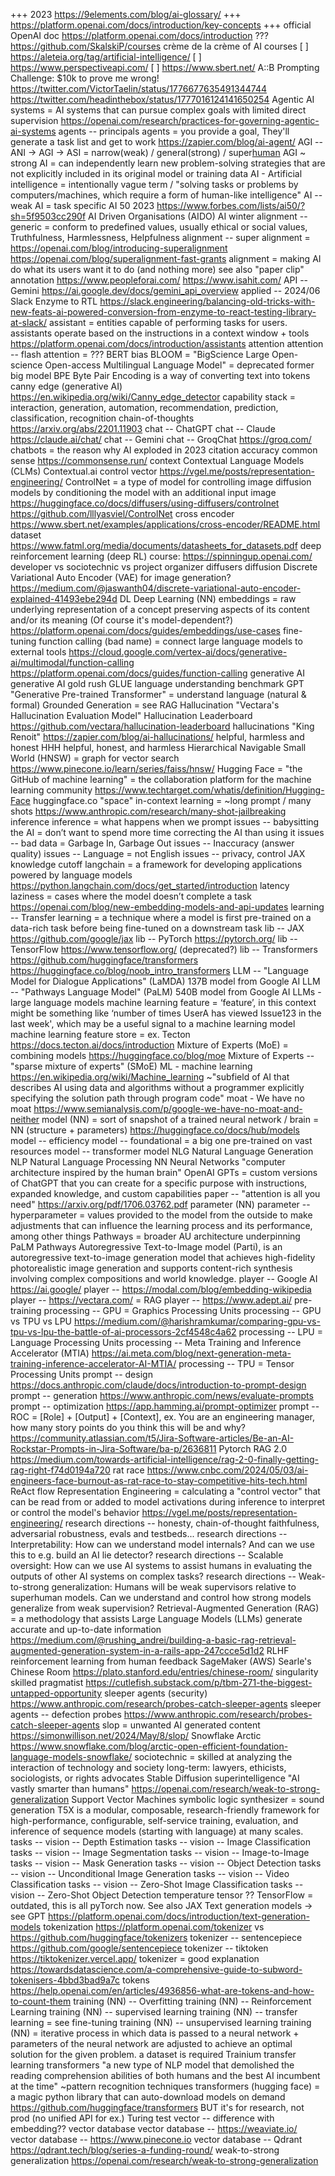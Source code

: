 +++ 2023 https://9elements.com/blog/ai-glossary/
+++ https://platform.openai.com/docs/introduction/key-concepts
+++ official OpenAI doc https://platform.openai.com/docs/introduction
??? https://github.com/SkalskiP/courses crème de la crème of AI courses
[ ] https://aleteia.org/tag/artificial-intelligence/
[ ] https://www.perspectiveapi.com/
[ ] https://www.sbert.net/
A::B Prompting Challenge: $10k to prove me wrong! https://twitter.com/VictorTaelin/status/1776677635491344744 https://twitter.com/headinthebox/status/1777016124141650254
Agentic AI systems = AI systems that can pursue complex goals with limited direct supervision https://openai.com/research/practices-for-governing-agentic-ai-systems
agents -- principals
agents = you provide a goal, They'll generate a task list and get to work https://zapier.com/blog/ai-agent/
AGI -- ANI -> AGI -> ASI = narrow(weak) / general(strong) / super[human](strong)
AGI ~ strong AI = can independently learn new problem-solving strategies that are not explicitly included in its original model or training data
AI - Artificial intelligence = intentionally vague term / "solving tasks or problems by computers/machines, which require a form of human-like intelligence"
AI -- weak AI = task specific
AI 50 2023 https://www.forbes.com/lists/ai50/?sh=5f9503cc290f
AI Driven Organisations (AIDO)
AI winter
alignment -- generic = conform to predefined values, usually ethical or social values, Truthfulness, Harmlessness, Helpfulness
alignment -- super alignment =  https://openai.com/blog/introducing-superalignment  https://openai.com/blog/superalignment-fast-grants
alignment =  making AI do what its users want it to do (and nothing more) see also "paper clip"
annotation https://www.peopleforai.com/ https://www.isahit.com/
API -- Gemini https://ai.google.dev/docs/gemini_api_overview
applied -- 2024/06 Slack Enzyme to RTL https://slack.engineering/balancing-old-tricks-with-new-feats-ai-powered-conversion-from-enzyme-to-react-testing-library-at-slack/
assistant = entities capable of performing tasks for users. assistants operate based on the instructions in a context window + tools https://platform.openai.com/docs/introduction/assistants
attention
attention -- flash attention = ???
BERT
bias
BLOOM = "BigScience Large Open-science Open-access Multilingual Language Model" = deprecated former big model
BPE Byte Pair Encoding is a way of converting text into tokens
canny edge (generative AI) https://en.wikipedia.org/wiki/Canny_edge_detector
capability stack = interaction, generation, automation, recommendation, prediction, classification, recognition
chain-of-thoughts https://arxiv.org/abs/2201.11903
chat -- ChatGPT
chat -- Claude https://claude.ai/chat/
chat -- Gemini
chat -- GroqChat https://groq.com/
chatbots = the reason why AI exploded in 2023
citation accuracy
common sense https://commonsense.run/
context
Contextual Language Models (CLMs) Contextual.ai
control vector https://vgel.me/posts/representation-engineering/
ControlNet = a type of model for controlling image diffusion models by conditioning the model with an additional input image https://huggingface.co/docs/diffusers/using-diffusers/controlnet https://github.com/lllyasviel/ControlNet
cross encoder https://www.sbert.net/examples/applications/cross-encoder/README.html
dataset  https://www.fatml.org/media/documents/datasheets_for_datasets.pdf
deep reinforcement learning (deep RL) course: https://spinningup.openai.com/
developer vs sociotechnic vs project organizer
diffusers
diffusion
Discrete Variational Auto Encoder (VAE) for image generation? https://medium.com/@jaswanth04/discrete-variational-auto-encoder-explained-41493ebe294d
DL Deep Learning (NN)
embeddings = raw underlying representation of a concept preserving aspects of its content and/or its meaning (Of course it's model-dependent?) https://platform.openai.com/docs/guides/embeddings/use-cases
fine-tuning
function calling (bad name) = connect large language models to external tools https://cloud.google.com/vertex-ai/docs/generative-ai/multimodal/function-calling https://platform.openai.com/docs/guides/function-calling
generative AI
generative AI gold rush
GLUE language understanding benchmark
GPT "Generative Pre-trained Transformer" = understand language (natural & formal)
Grounded Generation = see RAG
Hallucination "Vectara's Hallucination Evaluation Model"
Hallucination Leaderboard https://github.com/vectara/hallucination-leaderboard
hallucinations "King Renoit" https://zapier.com/blog/ai-hallucinations/
helpful, harmless and honest
HHH helpful, honest, and harmless
Hierarchical Navigable Small World (HNSW) = graph for vector search https://www.pinecone.io/learn/series/faiss/hnsw/
Hugging Face = "the GitHub of machine learning" = the collaboration platform for the machine learning community https://www.techtarget.com/whatis/definition/Hugging-Face
huggingface.co "space"
in-context learning = ~long prompt / many shots https://www.anthropic.com/research/many-shot-jailbreaking
inference
inference = what happens when we prompt
issues -- babysitting the AI = don’t want to spend more time correcting the AI than using it
issues -- bad data = Garbage In, Garbage Out
issues -- Inaccuracy (answer quality)
issues -- Language = not English
issues -- privacy, control
JAX
knowledge cutoff
langchain = a framework for developing applications powered by language models https://python.langchain.com/docs/get_started/introduction
latency
laziness = cases where the model doesn’t complete a task https://openai.com/blog/new-embedding-models-and-api-updates
learning -- Transfer learning = a technique where a model is first pre-trained on a data-rich task before being fine-tuned on a downstream task
lib -- JAX https://github.com/google/jax
lib -- PyTorch https://pytorch.org/
lib -- TensorFlow https://www.tensorflow.org/ (deprecated?)
lib -- Transformers https://github.com/huggingface/transformers  https://huggingface.co/blog/noob_intro_transformers
LLM -- "Language Model for Dialogue Applications" (LaMDA) 137B model from Google AI
LLM -- "Pathways Language Model" (PaLM) 540B model from Google AI
LLMs - large language models
machine learning feature = ‘feature’, in this context might be something like ‘number of times UserA has viewed Issue123 in the last week', which may be a useful signal to a machine learning model
machine learning feature store = ex. Tecton https://docs.tecton.ai/docs/introduction
Mixture of Experts (MoE) = combining models https://huggingface.co/blog/moe
Mixture of Experts -- "sparse mixture of experts" (SMoE)
ML - machine learning https://en.wikipedia.org/wiki/Machine_learning ~"subfield of AI that describes AI using data and algorithms without a programmer explicitly specifying the solution path through program code"
moat - We have no moat https://www.semianalysis.com/p/google-we-have-no-moat-and-neither
model (NN) = sort of snapshot of a trained neural network / brain = NN (structure + parameters) https://huggingface.co/docs/hub/models
model -- efficiency
model -- foundational = a big one pre-trained on vast resources
model -- transformer model
NLG Natural Language Generation
NLP Natural Language Processing
NN Neural Networks "computer architecture inspired by the human brain"
OpenAI GPTs = custom versions of ChatGPT that you can create for a specific purpose with instructions, expanded knowledge, and custom capabilities
paper -- "attention is all you need" https://arxiv.org/pdf/1706.03762.pdf
parameter (NN)
parameter -- hyperparameter = values provided to the model from the outside to make adjustments that can influence the learning process and its performance, among other things
Pathways = broader AU architecture underpinning PaLM
Pathways Autoregressive Text-to-Image model (Parti), is an autoregressive text-to-image generation model that achieves high-fidelity photorealistic image generation and supports content-rich synthesis involving complex compositions and world knowledge.
player -- Google AI https://ai.google/
player -- https://modal.com/blog/embedding-wikipedia
player -- https://vectara.com/ = RAG
player -- https://www.adept.ai/
pre-training
processing -- GPU = Graphics Processing Units
processing -- GPU vs TPU vs LPU https://medium.com/@harishramkumar/comparing-gpu-vs-tpu-vs-lpu-the-battle-of-ai-processors-2cf4548c4a62
processing -- LPU = Language Processing Units
processing -- Meta Training and Inference Accelerator (MTIA) https://ai.meta.com/blog/next-generation-meta-training-inference-accelerator-AI-MTIA/
processing -- TPU = Tensor Processing Units
prompt -- design https://docs.anthropic.com/claude/docs/introduction-to-prompt-design
prompt -- generation https://www.anthropic.com/news/evaluate-prompts
prompt -- optimization https://app.hamming.ai/prompt-optimizer
prompt -- ROC = [Role] + [Output] + [Context], ex. You are an engineering manager, how many story points do you think this will be and why? https://community.atlassian.com/t5/Jira-Software-articles/Be-an-AI-Rockstar-Prompts-in-Jira-Software/ba-p/2636811
Pytorch
RAG 2.0 https://medium.com/towards-artificial-intelligence/rag-2-0-finally-getting-rag-right-f74d0194a720
rat race https://www.cnbc.com/2024/05/03/ai-engineers-face-burnout-as-rat-race-to-stay-competitive-hits-tech.html
ReAct flow
Representation Engineering = calculating a "control vector" that can be read from or added to model activations during inference to interpret or control the model's behavior https://vgel.me/posts/representation-engineering/
research directions -- honesty, chain-of-thought faithfulness, adversarial robustness, evals and testbeds...
research directions -- Interpretability: How can we understand model internals? And can we use this to e.g. build an AI lie detector?
research directions -- Scalable oversight: How can we use AI systems to assist humans in evaluating the outputs of other AI systems on complex tasks?
research directions -- Weak-to-strong generalization: Humans will be weak supervisors relative to superhuman models. Can we understand and control how strong models generalize from weak supervision?
Retrieval-Augmented Generation (RAG) = a methodology that assists Large Language Models (LLMs) generate accurate and up-to-date information https://medium.com/@rushing_andrei/building-a-basic-rag-retrieval-augmented-generation-system-in-a-rails-app-247ccce5d1d2
RLHF reinforcement learning from human feedback
SageMaker (AWS)
Searle's Chinese Room https://plato.stanford.edu/entries/chinese-room/
singularity
skilled pragmatist https://cutlefish.substack.com/p/tbm-271-the-biggest-untapped-opportunity
sleeper agents (security) https://www.anthropic.com/research/probes-catch-sleeper-agents
sleeper agents -- defection probes https://www.anthropic.com/research/probes-catch-sleeper-agents
slop = unwanted AI generated content https://simonwillison.net/2024/May/8/slop/
Snowflake Arctic https://www.snowflake.com/blog/arctic-open-efficient-foundation-language-models-snowflake/
sociotechnic = skilled at analyzing the interaction of technology and society long-term: lawyers, ethicists, sociologists, or rights advocates
Stable Diffusion
superintelligence "AI vastly smarter than humans" https://openai.com/research/weak-to-strong-generalization
Support Vector Machines
symbolic logic
synthesizer = sound generation
T5X is a modular, composable, research-friendly framework for high-performance, configurable, self-service training, evaluation, and inference of sequence models (starting with language) at many scales.
tasks -- vision -- Depth Estimation
tasks -- vision -- Image Classification
tasks -- vision -- Image Segmentation
tasks -- vision -- Image-to-Image
tasks -- vision -- Mask Generation
tasks -- vision -- Object Detection
tasks -- vision -- Unconditional Image Generation
tasks -- vision -- Video Classification
tasks -- vision -- Zero-Shot Image Classification
tasks -- vision -- Zero-Shot Object Detection
temperature
tensor ??
TensorFlow = outdated, this is all pyTorch now. See also JAX
Text generation models -> see GPT https://platform.openai.com/docs/introduction/text-generation-models
tokenization https://platform.openai.com/tokenizer vs https://github.com/huggingface/tokenizers
tokenizer -- sentencepiece https://github.com/google/sentencepiece
tokenizer -- tiktoken https://tiktokenizer.vercel.app/
tokenizer = good explanation https://towardsdatascience.com/a-comprehensive-guide-to-subword-tokenisers-4bbd3bad9a7c
tokens https://help.openai.com/en/articles/4936856-what-are-tokens-and-how-to-count-them
training (NN) -- Overfitting
training (NN) -- Reinforcement Learning
training (NN) -- supervised learning
training (NN) -- transfer learning = see fine-tuning
training (NN) -- unsupervised learning
training (NN) = iterative process in which data is passed to a neural network + parameters of the neural network are adjusted to achieve an optimal solution for the given problem. a dataset is required
Trainium
transfer learning
transformers "a new type of NLP model that demolished the reading comprehension abilities of both humans and the best AI incumbent at the time" ~pattern recognition techniques
transformers (hugging face) = a magic python library that can auto-download models on demand https://github.com/huggingface/transformers BUT it's for research, not prod (no unified API for ex.)
Turing test
vector -- difference with embedding??
vector database
vector database -- https://weaviate.io/
vector database -- https://www.pinecone.io
vector database -- Qdrant https://qdrant.tech/blog/series-a-funding-round/
weak-to-strong generalization https://openai.com/research/weak-to-strong-generalization
